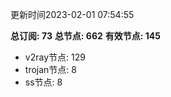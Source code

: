 更新时间2023-02-01 07:54:55

**总订阅: 73**
**总节点: 662**
**有效节点: 145**
- v2ray节点: 129
- trojan节点: 8
- ss节点: 8
